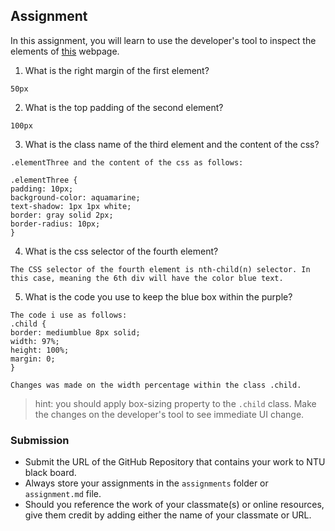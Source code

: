 ## Assignment

In this assignment, you will learn to use the developer's tool to inspect the elements of [this](https://nznznh.csb.app/) webpage.

1. What is the right margin of the first element? 
```
50px
```

2. What is the top padding of the second element?
```
100px
```

3. What is the class name of the third element and the content of the css?
```
.elementThree and the content of the css as follows:

.elementThree {
padding: 10px;
background-color: aquamarine;
text-shadow: 1px 1px white;
border: gray solid 2px;
border-radius: 10px;
}
```

4. What is the css selector of the fourth element?
```
The CSS selector of the fourth element is nth-child(n) selector. In this case, meaning the 6th div will have the color blue text.
```

5. What is the code you use to keep the blue box within the purple?
```
The code i use as follows:
.child {
border: mediumblue 8px solid;
width: 97%;
height: 100%;
margin: 0;
}

Changes was made on the width percentage within the class .child.
```

> hint: you should apply box-sizing property to the `.child` class. Make the changes on the developer's tool to see immediate UI change.



### Submission 

- Submit the URL of the GitHub Repository that contains your work to NTU black board.
- Always store your assignments in the `assignments` folder or `assignment.md` file.
- Should you reference the work of your classmate(s) or online resources, give them credit by adding either the name of your classmate or URL. 
